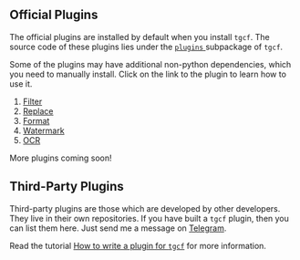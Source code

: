 
## Official Plugins

The official plugins are installed by default when you install `tgcf`. The source code of these plugins lies under the [`plugins` ](https://github.com/aahnik/tgcf/tree/main/tgcf/plugins) subpackage of `tgcf`.

Some of the plugins may have additional non-python dependencies, which you need to manually install. Click on the link to the plugin to learn how to use it.

1. [Filter](https://github.com/aahnik/tgcf/wiki/How-to-use-filters-%3F)
2. [Replace](https://github.com/aahnik/tgcf/wiki/Text-Replacement-feature-explained)
3. [Format](https://github.com/aahnik/tgcf/wiki/Format-text-before-sending-to-destination)
4. [Watermark](https://github.com/aahnik/tgcf/wiki/How-to-use--watermarking-%3F)
5. [OCR](https://github.com/aahnik/tgcf/wiki/You-can-do-OCR)

More plugins coming soon!

## Third-Party Plugins

Third-party plugins are those which are developed by other developers. They live in their own repositories. If you have built a `tgcf` plugin, then you can list them here. Just send me a message on [Telegram](https://telegram.me/aahnikdaw).

Read the tutorial [How to write a plugin for `tgcf`](https://github.com/aahnik/tgcf/wiki/How-to-write-a-plugin-for-tgcf-%3F) for more information.

